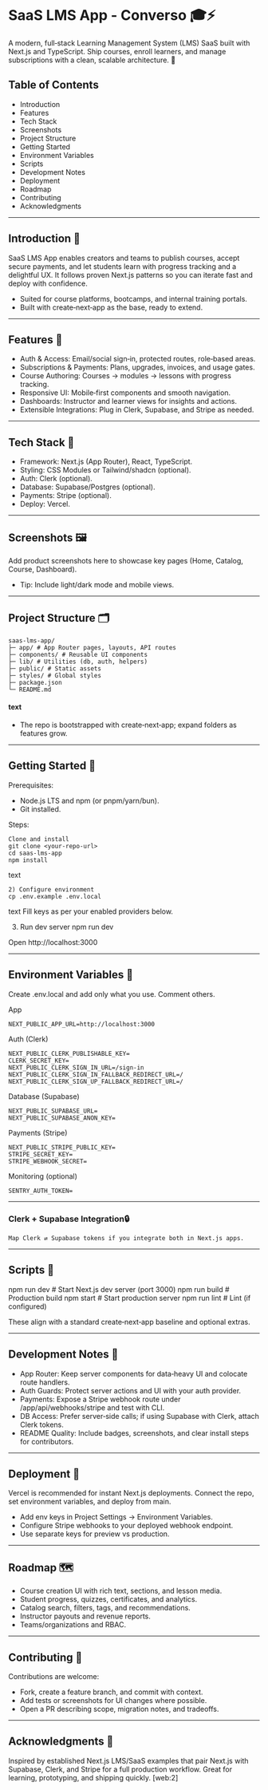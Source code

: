 # SaaS LMS App - Converso 🎓⚡

A modern, full‑stack Learning Management System (LMS) SaaS built with Next.js and TypeScript. Ship courses, enroll learners, and manage subscriptions with a clean, scalable architecture. 🚀

## Table of Contents
- Introduction
- Features
- Tech Stack
- Screenshots
- Project Structure
- Getting Started
- Environment Variables
- Scripts
- Development Notes
- Deployment
- Roadmap
- Contributing
- Acknowledgments

<!-- - License -->
---

## Introduction 🤖
SaaS LMS App enables creators and teams to publish courses, accept secure payments, and let students learn with progress tracking and a delightful UX. It follows proven Next.js patterns so you can iterate fast and deploy with confidence.

- Suited for course platforms, bootcamps, and internal training portals.
- Built with create‑next‑app as the base, ready to extend.

---

## Features 🔋
- Auth & Access: Email/social sign‑in, protected routes, role‑based areas.
- Subscriptions & Payments: Plans, upgrades, invoices, and usage gates.
- Course Authoring: Courses → modules → lessons with progress tracking.
- Responsive UI: Mobile‑first components and smooth navigation.
- Dashboards: Instructor and learner views for insights and actions.
- Extensible Integrations: Plug in Clerk, Supabase, and Stripe as needed.

---

## Tech Stack 🧰
- Framework: Next.js (App Router), React, TypeScript.
- Styling: CSS Modules or Tailwind/shadcn (optional).
- Auth: Clerk (optional).
- Database: Supabase/Postgres (optional).
- Payments: Stripe (optional).
- Deploy: Vercel.

---

## Screenshots 🖼️
Add product screenshots here to showcase key pages (Home, Catalog, Course, Dashboard).

- Tip: Include light/dark mode and mobile views.

---

## Project Structure 🗂️
```
saas-lms-app/
├─ app/ # App Router pages, layouts, API routes
├─ components/ # Reusable UI components
├─ lib/ # Utilities (db, auth, helpers)
├─ public/ # Static assets
├─ styles/ # Global styles
├─ package.json
└─ README.md
```

#### text

- The repo is bootstrapped with create‑next‑app; expand folders as features grow.

---

## Getting Started 🚦
Prerequisites:
- Node.js LTS and npm (or pnpm/yarn/bun). 
- Git installed.

Steps:
```
Clone and install
git clone <your-repo-url>
cd saas-lms-app
npm install
```

text
```
2) Configure environment
cp .env.example .env.local
```

text
Fill keys as per your enabled providers below.

3) Run dev server
npm run dev

Open http://localhost:3000

---

## Environment Variables 🔐
Create .env.local and add only what you use. Comment others.

App
```
NEXT_PUBLIC_APP_URL=http://localhost:3000
```

Auth (Clerk)
```
NEXT_PUBLIC_CLERK_PUBLISHABLE_KEY=
CLERK_SECRET_KEY=
NEXT_PUBLIC_CLERK_SIGN_IN_URL=/sign-in
NEXT_PUBLIC_CLERK_SIGN_IN_FALLBACK_REDIRECT_URL=/
NEXT_PUBLIC_CLERK_SIGN_UP_FALLBACK_REDIRECT_URL=/
```

Database (Supabase)
```
NEXT_PUBLIC_SUPABASE_URL=
NEXT_PUBLIC_SUPABASE_ANON_KEY=
```

Payments (Stripe)
```
NEXT_PUBLIC_STRIPE_PUBLIC_KEY=
STRIPE_SECRET_KEY=
STRIPE_WEBHOOK_SECRET=
```

Monitoring (optional)
```
SENTRY_AUTH_TOKEN=
```

---

### Clerk + Supabase Integration🔒
```
Map Clerk ⇄ Supabase tokens if you integrate both in Next.js apps.
```

---

## Scripts 🧪
npm run dev # Start Next.js dev server (port 3000)
npm run build # Production build
npm start # Start production server
npm run lint # Lint (if configured)

These align with a standard create‑next‑app baseline and optional extras.

---

## Development Notes 🧭
- App Router: Keep server components for data‑heavy UI and colocate route handlers.
- Auth Guards: Protect server actions and UI with your auth provider.
- Payments: Expose a Stripe webhook route under /app/api/webhooks/stripe and test with CLI.
- DB Access: Prefer server‑side calls; if using Supabase with Clerk, attach Clerk tokens.
- README Quality: Include badges, screenshots, and clear install steps for contributors.

---

## Deployment 🚀
Vercel is recommended for instant Next.js deployments. Connect the repo, set environment variables, and deploy from main.

- Add env keys in Project Settings → Environment Variables.
- Configure Stripe webhooks to your deployed webhook endpoint.
- Use separate keys for preview vs production.

---

## Roadmap 🗺️
- Course creation UI with rich text, sections, and lesson media.
- Student progress, quizzes, certificates, and analytics.
- Catalog search, filters, tags, and recommendations.
- Instructor payouts and revenue reports.
- Teams/organizations and RBAC.

---

## Contributing 🤝
Contributions are welcome:
- Fork, create a feature branch, and commit with context.
- Add tests or screenshots for UI changes where possible.
- Open a PR describing scope, migration notes, and tradeoffs.

---

<!-- ## License 📄
MIT is recommended for open‑source, or choose a license that fits your goals. Add a LICENSE file at the repo root. -->

<!-- --- -->

## Acknowledgments 🙌
Inspired by established Next.js LMS/SaaS examples that pair Next.js with Supabase, Clerk, and Stripe for a full production workflow. Great for learning, prototyping, and shipping quickly. [web:2]